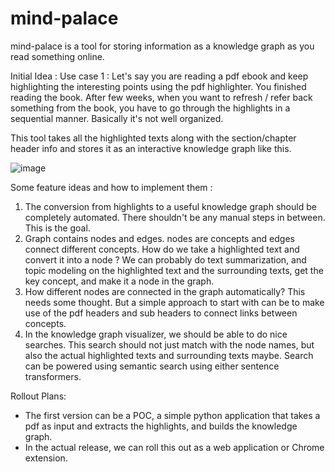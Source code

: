 # mind-palace

mind-palace is a tool for storing information as a knowledge graph as you read something online. 

Initial Idea : 
Use case 1 : 
Let's say you are reading a pdf ebook and keep highlighting the interesting points using the pdf highlighter. 
You finished reading the book. After few weeks, when you want to refresh / refer back something from the book, you have to go through the highlights in a sequential manner. 
Basically it's not well organized. 

This tool takes all the highlighted texts along with the section/chapter header info and stores it as an interactive knowledge graph like this. 

![image](https://github.com/dingusagar/mind-palace/assets/12700858/b965eefe-bdbe-4ff3-82dd-14ea2474427e)

Some feature ideas and how to implement them : 
1. The conversion from highlights to a useful knowledge graph should be completely automated. There shouldn't be any manual steps in between. This is the goal. 
2. Graph contains nodes and edges. nodes are concepts and edges connect different concepts. How do we take a highlighted text and convert it into a node ? We can probably do text summarization, and topic modeling on the highlighted text and the surrounding texts, get the key concept, and make it a node in the graph.
3. How different nodes are connected in the graph automatically? This needs some thought. But a simple approach to start with can be to make use of the pdf headers and sub headers to connect links between concepts.
4. In the knowledge graph visualizer, we should be able to do nice searches. This search should not just match with the node names, but also the actual highlighted texts and surrounding texts maybe. Search can be powered using semantic search using either sentence transformers.

Rollout Plans: 
-  The first version can be a POC, a simple python application that takes a pdf as input and extracts the highlights, and builds the knowledge graph.
-  In the actual release, we can roll this out as a web application or Chrome extension. 


